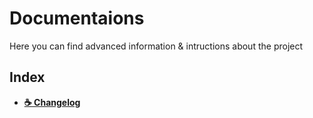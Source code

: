 # Documentaions
Here you can find advanced information & intructions about the project
## Index
- [**☕ Changelog**](https://github.com/iAhmadGad/JCalculator/blob/main/Docs/Changelog.md)
